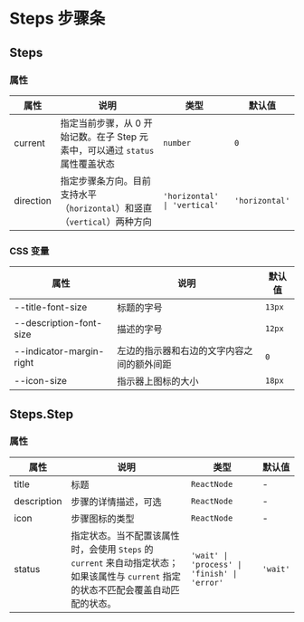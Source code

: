 # Steps 步骤条

<code src="./demos/demo1.tsx"></code>

## Steps

### 属性

| 属性      | 说明                                                                          | 类型                         | 默认值         |
| --------- | ----------------------------------------------------------------------------- | ---------------------------- | -------------- |
| current   | 指定当前步骤，从 0 开始记数。在子 Step 元素中，可以通过 `status` 属性覆盖状态 | `number`                     | `0`            |
| direction | 指定步骤条方向。目前支持水平（`horizontal`）和竖直（`vertical`）两种方向      | `'horizontal' \| 'vertical'` | `'horizontal'` |

### CSS 变量

| 属性                     | 说明                                       | 默认值 |
| ------------------------ | ------------------------------------------ | ------ |
| --title-font-size        | 标题的字号                                 | `13px` |
| --description-font-size  | 描述的字号                                 | `12px` |
| --indicator-margin-right | 左边的指示器和右边的文字内容之间的额外间距 | `0`    |
| --icon-size              | 指示器上图标的大小                         | `18px` |

## Steps.Step

### 属性

| 属性        | 说明                                                                                                                                  | 类型                                         | 默认值   |
| ----------- | ------------------------------------------------------------------------------------------------------------------------------------- | -------------------------------------------- | -------- |
| title       | 标题                                                                                                                                  | `ReactNode`                                  | -        |
| description | 步骤的详情描述，可选                                                                                                                  | `ReactNode`                                  | -        |
| icon        | 步骤图标的类型                                                                                                                        | `ReactNode`                                  | -        |
| status      | 指定状态。当不配置该属性时，会使用 `Steps` 的 `current` 来自动指定状态；如果该属性与 `current` 指定的状态不匹配会覆盖自动匹配的状态。 | `'wait' \| 'process' \| 'finish' \| 'error'` | `'wait'` |
